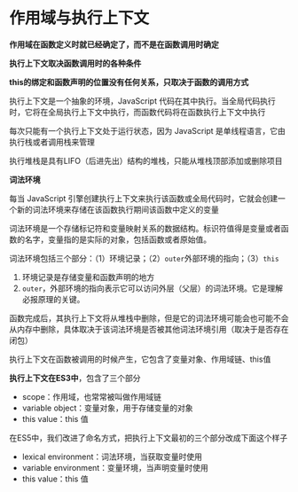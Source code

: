 # 作用域与执行上下文



**作用域在函数定义时就已经确定了，而不是在函数调用时确定**

**执行上下文取决函数调用时的各种条件**

**this的绑定和函数声明的位置没有任何关系，只取决于函数的调用方式**





执行上下文是一个抽象的环境，JavaScript 代码在其中执行。当全局代码执行时，它将在全局执行上下文中执行，而函数代码将在函数执行上下文中执行



每次只能有一个执行上下文处于运行状态，因为 JavaScript 是单线程语言，它由执行栈或者调用栈来管理



执行堆栈是具有LIFO（后进先出）结构的堆栈，只能从堆栈顶部添加或删除项目



**词法环境**

每当 JavaScript 引擎创建执行上下文来执行该函数或全局代码时，它就会创建一个新的词法环境来存储在该函数执行期间该函数中定义的变量



词法环境是一个存储标记符和变量映射关系的数据结构。标识符值得是变量或者函数的名字，变量指的是实际的对象，包括函数或者原始值。



词法环境包括三个部分：（1）环境记录；（2）`outer`外部环境的指向；（3）`this`

1. 环境记录是存储变量和函数声明的地方
2. `outer`，外部环境的指向表示它可以访问外层（父层）的词法环境。它是理解必报原理的关键。





函数完成后，其执行上下文将从堆栈中删除，但是它的词法环境可能会也可能不会从内存中删除，具体取决于该词法环境是否被其他词法环境引用（取决于是否存在闭包）





执行上下文在函数被调用的时候产生，它包含了变量对象、作用域链、this值



**执行上下文在ES3中**，包含了三个部分

- scope：作用域，也常常被叫做作用域链
- variable object：变量对象，用于存储变量的对象
- this value：this 值

在ES5中，我们改进了命名方式，把执行上下文最初的三个部分改成下面这个样子

- lexical environment：词法环境，当获取变量时使用
- variable environment：变量环境，当声明变量时使用
- this value：this 值

































